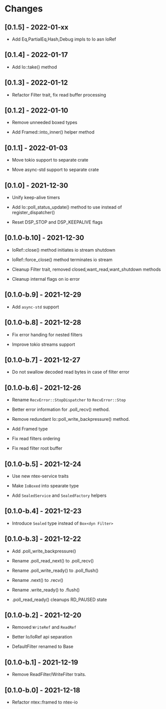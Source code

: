 # Changes

## [0.1.5] - 2022-01-xx

* Add Eq,PartialEq,Hash,Debug impls to Io asn IoRef

## [0.1.4] - 2022-01-17

* Add Io::take() method

## [0.1.3] - 2022-01-12

* Refactor Filter trait, fix read buffer processing

## [0.1.2] - 2022-01-10

* Remove unneeded boxed types

* Add Framed::into_inner() helper method

## [0.1.1] - 2022-01-03

* Move tokio support to separate crate

* Move async-std support to separate crate

## [0.1.0] - 2021-12-30

* Unify keep-alive timers

* Add Io::poll_status_update() method to use instead of register_dispatcher()

* Reset DSP_STOP and DSP_KEEPALIVE flags

## [0.1.0-b.10] - 2021-12-30

* IoRef::close() method initiates io stream shutdown

* IoRef::force_close() method terminates io stream

* Cleanup Filter trait, removed closed,want_read,want_shutdown methods

* Cleanup internal flags on io error

## [0.1.0-b.9] - 2021-12-29

* Add `async-std` support

## [0.1.0-b.8] - 2021-12-28

* Fix error handing for nested filters

* Improve tokio streams support

## [0.1.0-b.7] - 2021-12-27

* Do not swallow decoded read bytes in case of filter error

## [0.1.0-b.6] - 2021-12-26

* Rename `RecvError::StopDispatcher` to `RecvError::Stop`

* Better error information for .poll_recv() method.

* Remove redundant Io::poll_write_backpressure() method.

* Add Framed type

* Fix read filters ordering

* Fix read filter root buffer

## [0.1.0-b.5] - 2021-12-24

* Use new ntex-service traits

* Make `IoBoxed` into spearate type

* Add `SealedService` and `SealedFactory` helpers

## [0.1.0-b.4] - 2021-12-23

* Introduce `Sealed` type instead of `Box<dyn Filter>`

## [0.1.0-b.3] - 2021-12-22

* Add .poll_write_backpressure()

* Rename .poll_read_next() to .poll_recv()

* Rename .poll_write_ready() to .poll_flush()

* Rename .next() to .recv()

* Rename .write_ready() to .flush()

* .poll_read_ready() cleanups RD_PAUSED state

## [0.1.0-b.2] - 2021-12-20

* Removed `WriteRef` and `ReadRef`

* Better Io/IoRef api separation

* DefaultFilter renamed to Base

## [0.1.0-b.1] - 2021-12-19

* Remove ReadFilter/WriteFilter traits.

## [0.1.0-b.0] - 2021-12-18

* Refactor ntex::framed to ntex-io
